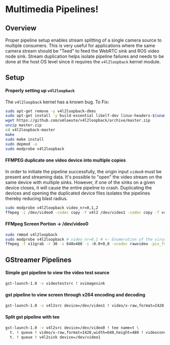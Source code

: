 # Multimedia Pipelines!

## Overview
Proper pipeline setup enables stream splitting of a single camera source to multiple consumers. This is very useful for applications where the same camera stream should be "Teed" to feed the WebRTC sink and ROS video node sink. Stream duplication helps isolate pipeline failures and needs to be done at the host OS level since it requires the `v4l2loopback` kernel module.

## Setup
#### Properly setting up `v4l2loopback`
The `v4l2loopback` kernel has a known bug. To Fix:
```bash
sudo apt-get remove -y v4l2loopback-dkms
sudo apt-get install -y build-essential libelf-dev linux-headers-$(uname -r) unzip
wget https://github.com/umlaeute/v4l2loopback/archive/master.zip
unzip master.zip
cd v4l2loopback-master
make
sudo make install
sudo depmod -a
sudo modprobe v4l2loopback
```

#### FFMPEG duplicate one video device into multiple copies
In order to initiate the pipeline successfully, the origin input `video0` must be present and streaming data.
It's possible to "open" the video stream on the same device with multiple sinks. However, if one of the sinks on a given device closes, it will cause the entire pipeline to crash. Duplicating the devices and opening the duplicated device files isolates the pipelines thereby reducing blast radius.
```bash
sudo modprobe v4l2loopback video_nr=0,1,2
ffmpeg -i /dev/video0 -codec copy -f v4l2 /dev/video1 -codec copy -f v4l2 /dev/video2
```

#### FFMpeg Screen Portion -> /dev/video0
```bash
sudo rmmod v4l2loopback
sudo modprobe v4l2loopback # video_nr=0,1 # <- Enumeration of the virual v4l2 devices to create
ffmpeg -f x11grab -r 30 -s 640x480 -i :0.0+0,0 -vcodec rawvideo -pix_fmt yuv420p -f v4l2 /dev/video0
```

## GStreamer Pipelines
#### Simple gst pipeline to view the video test source
```bash
gst-launch-1.0 -v videotestsrc ! xvimagesink
```

#### gst pipeline to view screen through x264 encoding and decoding
```bash
gst-launch-1.0 -v v4l2src device=/dev/video1 ! video/x-raw,format=I420,width=640,height=480 ! queue ! x264enc ! avdec_h264 ! videoconvert ! xvimagesink
```

#### Split gst pipeline with tee
```bash
gst-launch-1.0 -v v4l2src device=/dev/video0 ! tee name=t \
  t. ! queue ! video/x-raw,format=I420,width=640,height=480 ! videoconvert ! xvimagesink \
  t. ! queue ! v4l2sink device=/dev/video1

```